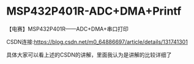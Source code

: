 # MSP432P401R-ADC+DMA+Printf
【电赛】MSP432P401R——ADC+DMA+串口打印

CSDN连接:https://blog.csdn.net/m0_64886697/article/details/131741301

具体大家可以看上述的CSDN的讲解，里面我认为是讲解的比较详细了
